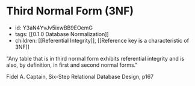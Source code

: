 # Third Normal Form (3NF)
* id: Y3aN4YvJv5ixwBB9EOemG
* tags: [[0.1.0 Database Normalization]]
* children: [[Referential Integrity]], [[Reference key is a characteristic of 3NF]]

"Any table that is in third normal form exhibits referential integrity and is also, by definition, in first and second normal forms."

Fidel A. Captain, Six-Step Relational Database Design, p167